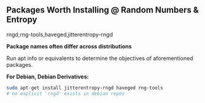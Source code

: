 ## Packages Worth Installing @ Random Numbers & Entropy ##

rngd,rng-tools,haveged,jitterentropy-rngd

**Package names often differ across distributions**

Run apt info or equivalents to determine the objectives of aforementioned packages.

**For Debian, Debian Derivatives:**
```sh
sudo apt-get install jitterentropy-rngd haveged rng-tools 
# no explicit 'rngd' exists in debian repos
```
